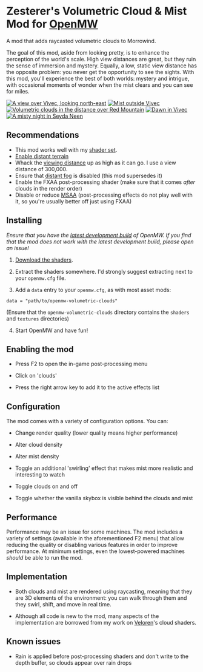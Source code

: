 # Zesterer's Volumetric Cloud & Mist Mod for [OpenMW](https://openmw.org/en/)

A mod that adds raycasted volumetric clouds to Morrowind.

The goal of this mod, aside from looking pretty, is to enhance the perception of the world's scale. High view
distances are great, but they ruin the sense of immersion and mystery. Equally, a low, static view distance has the
opposite problem: you never get the opportunity to see the sights. With this mod, you'll experience the best of both
worlds: mystery and intrigue, with occasional moments of wonder when the mist clears and you can see for miles.

[![A view over Vivec, looking north-east](https://i.imgur.com/UH4TMey.png)](https://youtu.be/CwzaRQRjlcU)
[![Mist outside Vivec](https://i.imgur.com/eUuck8r.png)](https://youtu.be/CwzaRQRjlcU)
[![Volumetric clouds in the distance over Red Mountain](https://i.imgur.com/SaoByZR.png)](https://youtu.be/CwzaRQRjlcU)
[![Dawn in Vivec](https://i.imgur.com/C7Sm02j.png)](https://youtu.be/CwzaRQRjlcU)
[![A misty night in Seyda Neen](https://i.imgur.com/c2NTbez.png)](https://youtu.be/CwzaRQRjlcU)

## Recommendations

- This mod works well with my [shader set](https://github.com/zesterer/openmw-shaders).
- [Enable distant terrain](https://openmw.readthedocs.io/en/stable/reference/modding/settings/terrain.html#distant-terrain)
- Whack the [viewing distance](https://openmw.readthedocs.io/en/stable/reference/modding/settings/camera.html#viewing-distance)
  up as high as it can go. I use a view distance of 300,000.
- Ensure that [distant fog](https://openmw.readthedocs.io/en/stable/reference/modding/settings/fog.html#use-distant-fog)
  is disabled (this mod supersedes it)
- Enable the FXAA post-processing shader (make sure that it comes *after* clouds in the render order)
- Disable or reduce [MSAA](https://openmw.readthedocs.io/en/stable/reference/modding/settings/video.html#antialiasing)
  (post-processing effects do not play well with it, so you're usually better off just using FXAA)

## Installing

*Ensure that you have the [latest development build](https://openmw.org/downloads/) of OpenMW. If you find that the mod
does not work with the latest development build, please open an issue!*

1. [Download the shaders](https://github.com/zesterer/openmw-volumetric-clouds/archive/refs/heads/main.zip).

2. Extract the shaders somewhere. I'd strongly suggest extracting next to your `openmw.cfg` file.

3. Add a `data` entry to your `openmw.cfg`, as with most asset mods:

```
data = "path/to/openmw-volumetric-clouds"
```

(Ensure that the `openmw-volumetric-clouds` directory contains the `shaders` and `textures` directories)

4. Start OpenMW and have fun!

## Enabling the mod

- Press F2 to open the in-game post-processing menu

- Click on 'clouds'

- Press the right arrow key to add it to the active effects list

## Configuration

The mod comes with a variety of configuration options. You can:

- Change render quality (lower quality means higher performance)

- Alter cloud density

- Alter mist density

- Toggle an additional 'swirling' effect that makes mist more realistic and interesting to watch

- Toggle clouds on and off

- Toggle whether the vanilla skybox is visible behind the clouds and mist

## Performance

Performance may be an issue for some machines. The mod includes a variety of settings (available in the aforementioned
F2 menu) that allow reducing the quality or disabling various features in order to improve performance. At minimum
settings, even the lowest-powered machines *should* be able to run the mod.

## Implementation

- Both clouds and mist are rendered using raycasting, meaning that they are 3D elements of the environment: you can
  walk through them and they swirl, shift, and move in real time.

- Although all code is new to the mod, many aspects of the implementation are borrowed from my work on
  [Veloren](https://veloren.net/)'s cloud shaders.

## Known issues

- Rain is applied before post-processing shaders and don't write to the depth buffer, so clouds appear over rain drops
